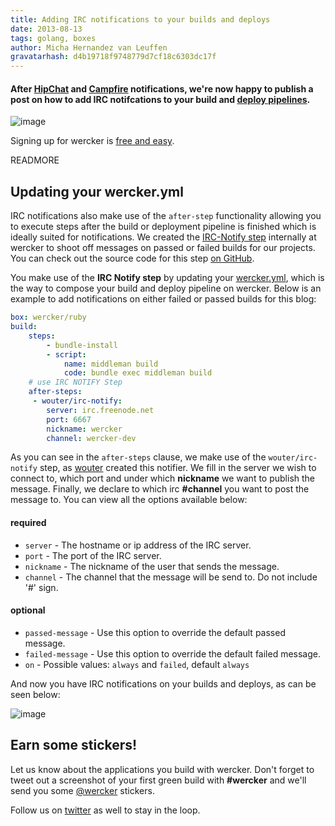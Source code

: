 ```yaml
---
title: Adding IRC notifications to your builds and deploys
date: 2013-08-13
tags: golang, boxes
author: Micha Hernandez van Leuffen
gravatarhash: d4b19718f9748779d7cf18c6303dc17f
---
```


<h4 class="subheader">
After <a href="http://blog.wercker.com/2013/07/31/Add-hipchat-notifications.html">HipChat</a> and <a href="http://blog.wercker.com/2013/08/05/campfire-notifications-for-wercker.html">Campfire</a> notifications, we're now happy to publish a post on how to add IRC notifcations to your build and <a href="http://devcenter.wercker.com/articles/introduction/pipeline.html">deploy pipelines</a>.
</h4>

![image](http://f.cl.ly/items/0i1O3D0e3a1U2R150I3Z/wercker%2Birc.png)

Signing up for wercker is [free and easy](https://app.wercker.com/users/new/).

READMORE

## Updating your wercker.yml

IRC notifications also make use of the `after-step` functionality allowing you to execute steps after the build or deployment pipeline is finished which is ideally suited for notifications.
We created the [IRC-Notify step](https://app.wercker.com/#applications/51f2a14ddf5a46247c000cf7/tab/details) internally at wercker to shoot off messages on passed or failed builds for our projects. You can check out the source code for this step [on GitHub](https://github.com/wwwouter/wercker-step-irc-notify).

You make use of the **IRC Notify step** by updating your [wercker.yml](http://devcenter.wercker.com/articles/werckeryml/), which is the way to compose your build and deploy pipeline on wercker. Below is an example to add notifications on either failed or passed builds for this blog:

```yaml
box: wercker/ruby
build:
    steps:
        - bundle-install
        - script:
            name: middleman build
            code: bundle exec middleman build
    # use IRC NOTIFY Step
    after-steps:
     - wouter/irc-notify:
        server: irc.freenode.net
        port: 6667
        nickname: wercker
        channel: wercker-dev
```

As you can see in the `after-steps` clause, we make use of the `wouter/irc-notify` step, as [wouter](https://app.wercker.com/#wouter) created this notifier. We fill in the server we wish to connect to, which port and under which **nickname** we want to publish the message. Finally, we declare to which irc **#channel** you want to post the message to. You can view all the options available below:

#### required

* `server` - The hostname or ip address of the IRC server.
* `port` - The port of the IRC server.
* `nickname` - The nickname of the user that sends the message.
* `channel` - The channel that the message will be send to. Do not include '#' sign.

#### optional

* `passed-message` - Use this option to override the default passed message.
* `failed-message` -  Use this option to override the default failed message.
* `on` - Possible values: `always` and `failed`, default `always`

And now you have IRC notifications on your builds and deploys, as can be seen below:

![image](http://f.cl.ly/items/2e3y2M2E1r2Q0g3M1u44/Screen%20Shot%202013-08-13%20at%206.49.38%20PM.png)

## Earn some stickers!

Let us know about the applications you build with wercker. Don't forget to tweet out a screenshot of your first green build with **#wercker** and we'll send you some [@wercker](http://twitter.com/wercker) stickers.

Follow us on [twitter](http://twitter.com/wercker) as well to stay in the loop.

